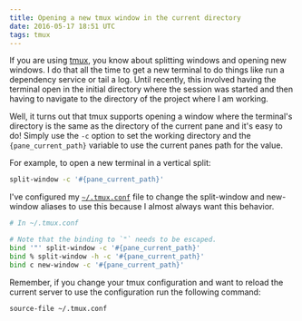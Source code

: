 ```yaml
---
title: Opening a new tmux window in the current directory
date: 2016-05-17 18:51 UTC
tags: tmux
---
```


If you are using [tmux](https://tmux.github.io/), you know about splitting windows and opening new windows.
I do that all the time to get a new terminal to do things like run a dependency service or tail a log.  Until recently, this
involved having the terminal open in the initial directory where the session was started and then
having to navigate to the directory of the project where I am working.

Well, it turns out that tmux supports opening a window where the terminal's directory
is the same as the directory of the current pane and it's easy to do!  Simply use
the `-c` option to set the working directory and the `{pane_current_path}` variable to use
the current panes path for the value.

For example, to open a new terminal in a vertical split:

```bash
split-window -c '#{pane_current_path}'
```

I've configured my [`~/.tmux.conf`](https://github.com/betterwithranch/dotfiles/blob/master/.tmux.conf)
file to change the split-window and new-window aliases to use this because I almost always want this
behavior.

```bash
# In ~/.tmux.conf

# Note that the binding to `"` needs to be escaped.
bind '"' split-window -c '#{pane_current_path}'
bind % split-window -h -c '#{pane_current_path}'
bind c new-window -c '#{pane_current_path}'
```

Remember, if you change your tmux configuration and want to reload the current server to use the
configuration run the following command:

```bash
source-file ~/.tmux.conf
```
